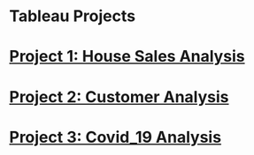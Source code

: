 # Tableau Projects
# [Project 1: House Sales Analysis](https://public.tableau.com/app/profile/md.nasir.ullah/viz/HouseSalesDashboard_17115771016090/HouseSales)
# [Project 2: Customer Analysis](https://public.tableau.com/app/profile/md.nasir.ullah/viz/SalesAnalysis_17125824648560/Dashboard1)
# [Project 3: Covid_19 Analysis](https://public.tableau.com/app/profile/md.nasir.ullah/viz/CovidDashboardinTableau1_17115962343530/Covid_19Dashboard)
